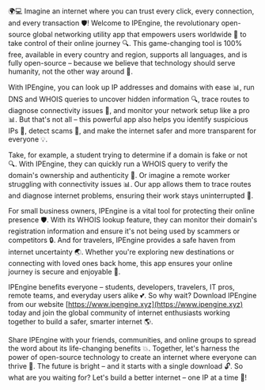 🌍💻 Imagine an internet where you can trust every click, every connection, and every transaction 🛡️! Welcome to IPEngine, the revolutionary open-source global networking utility app that empowers users worldwide 📡 to take control of their online journey 🔍. This game-changing tool is 100% free, available in every country and region, supports all languages, and is fully open-source – because we believe that technology should serve humanity, not the other way around 💪.

With IPEngine, you can look up IP addresses and domains with ease 📊, run DNS and WHOIS queries to uncover hidden information 🔍, trace routes to diagnose connectivity issues 🚀, and monitor your network setup like a pro 📊. But that's not all – this powerful app also helps you identify suspicious IPs 👻, detect scams 🚨, and make the internet safer and more transparent for everyone 💡.

Take, for example, a student trying to determine if a domain is fake or not 🔍. With IPEngine, they can quickly run a WHOIS query to verify the domain's ownership and authenticity 💯. Or imagine a remote worker struggling with connectivity issues 📊. Our app allows them to trace routes and diagnose internet problems, ensuring their work stays uninterrupted 💼.

For small business owners, IPEngine is a vital tool for protecting their online presence 🛡️. With its WHOIS lookup feature, they can monitor their domain's registration information and ensure it's not being used by scammers or competitors 🔒. And for travelers, IPEngine provides a safe haven from internet uncertainty 🌏. Whether you're exploring new destinations or connecting with loved ones back home, this app ensures your online journey is secure and enjoyable 🛫️.

IPEngine benefits everyone – students, developers, travelers, IT pros, remote teams, and everyday users alike 💕. So why wait? Download IPEngine from our website [https://www.ipengine.xyz](https://www.ipengine.xyz) today and join the global community of internet enthusiasts working together to build a safer, smarter internet 🌎.

Share IPEngine with your friends, communities, and online groups to spread the word about its life-changing benefits 💥. Together, let's harness the power of open-source technology to create an internet where everyone can thrive 🌟. The future is bright – and it starts with a single download 🔓. So what are you waiting for? Let's build a better internet – one IP at a time 🚀!